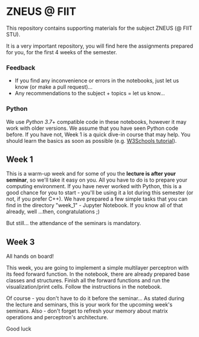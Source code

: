 # ZNEUS @ FIIT

This repository contains supporting materials for the subject ZNEUS (@ FIIT STU).

It is a very important repository, you will find here the assignments prepared for you, for the first 4 weeks of the semester.

### Feedback
- If you find any inconvenience or errors in the notebooks, just let us know (or make a pull request)...
- Any recommendations to the subject + topics = let us know...

### Python
We use _Python 3.7_+ compatible code in these notebooks, however it may work with older versions.
We assume that you have seen Python code before. If you have not, Week 1 is a quick dive-in course that may help.
You should learn the basics as soon as possible (e.g. [W3Schools tutorial](https://www.w3schools.com/python/default.asp)).

##  Week 1
This is a warm-up week and for some of you the __lecture is after your seminar__, so we'll take it easy on you. 
All you have to do is to prepare your computing environment. 
If you have never worked with Python, this is a good chance for you to start - you'll be using it a lot during this semester (or not, if you prefer C++).
We have prepared a few simple tasks that you can find in the directory "week_1" - Jupyter Notebook.
If you know all of that already, well ...then, congratulations ;)

But still... the attendance of the seminars is mandatory.

## Week 3
All hands on board!

This week, you are going to implement a simple multilayer perceptron with its feed forward function.
In the notebook, there are already prepared base classes and structures. 
Finish all the forward functions and run the visualization/print cells.
Follow the instructions in the notebook.

Of course - you don't have to do it before the seminar... 
As stated during the lecture and seminars, this is your work for the upcoming week's seminars.
Also - don't forget to refresh your memory about matrix operations and perceptron's architecture.

Good luck